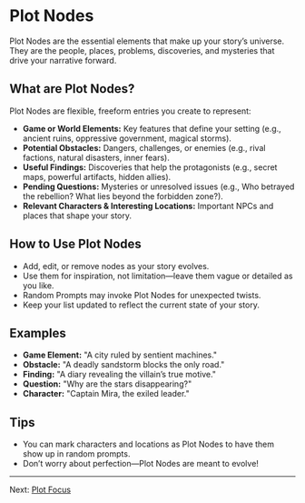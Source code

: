 # Plot Nodes

Plot Nodes are the essential elements that make up your story’s universe. They are the people, places, problems, discoveries, and mysteries that drive your narrative forward.

## What are Plot Nodes?
Plot Nodes are flexible, freeform entries you create to represent:

- **Game or World Elements:** Key features that define your setting (e.g., ancient ruins, oppressive government, magical storms).
- **Potential Obstacles:** Dangers, challenges, or enemies (e.g., rival factions, natural disasters, inner fears).
- **Useful Findings:** Discoveries that help the protagonists (e.g., secret maps, powerful artifacts, hidden allies).
- **Pending Questions:** Mysteries or unresolved issues (e.g., Who betrayed the rebellion? What lies beyond the forbidden zone?).
- **Relevant Characters & Interesting Locations:** Important NPCs and places that shape your story.

## How to Use Plot Nodes
- Add, edit, or remove nodes as your story evolves.
- Use them for inspiration, not limitation—leave them vague or detailed as you like.
- Random Prompts may invoke Plot Nodes for unexpected twists.
- Keep your list updated to reflect the current state of your story.

## Examples
- **Game Element:** "A city ruled by sentient machines."
- **Obstacle:** "A deadly sandstorm blocks the only road."
- **Finding:** "A diary revealing the villain’s true motive."
- **Question:** "Why are the stars disappearing?"
- **Character:** "Captain Mira, the exiled leader."

## Tips
- You can mark characters and locations as Plot Nodes to have them show up in random prompts.
- Don’t worry about perfection—Plot Nodes are meant to evolve!

---

Next: [Plot Focus](plot-focus.md)
